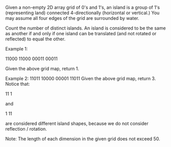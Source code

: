 Given a non-empty 2D array grid of 0's and 1's, an island is a group of 1's (representing land) connected 4-directionally (horizontal or vertical.)  You may assume all four edges of the grid are surrounded by water.

Count the number of distinct islands.  An island is considered to be the same as another if and only if one island can be translated (and not rotated or reflected) to equal the other.

Example 1:

11000
11000
00011
00011

Given the above grid map, return 1.


Example 2:
11011
10000
00001
11011
Given the above grid map, return 3.
Notice that:

11
1

and

 1
11

are considered different island shapes, because we do not consider reflection / rotation.


Note:
The length of each dimension in the given grid does not exceed 50.
